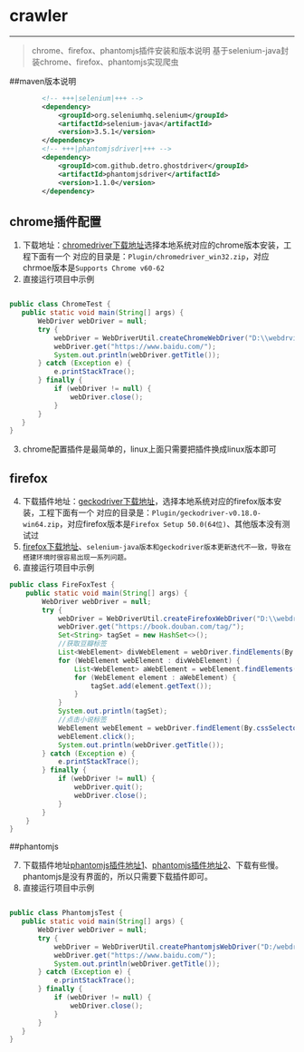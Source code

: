 # crawler
---

> chrome、firefox、phantomjs插件安装和版本说明
> 基于selenium-java封装chrome、firefox、phantomjs实现爬虫

##maven版本说明

```xml
        <!-- +++|selenium|+++ -->
        <dependency>
            <groupId>org.seleniumhq.selenium</groupId>
            <artifactId>selenium-java</artifactId>
            <version>3.5.1</version>
        </dependency>
        <!-- +++|phantomjsdriver|+++ -->
        <dependency>
            <groupId>com.github.detro.ghostdriver</groupId>
            <artifactId>phantomjsdriver</artifactId>
            <version>1.1.0</version>
        </dependency>

```



## chrome插件配置
 1. 下载地址：[chromedriver下载地址](https://sites.google.com/a/chromium.org/chromedriver/downloads)选择本地系统对应的chrome版本安装，工程下面有一个 对应的目录是：`Plugin/chromedriver_win32.zip`，对应chrmoe版本是`Supports Chrome v60-62`
 2. 直接运行项目中示例
 ```java
 
 public class ChromeTest {
    public static void main(String[] args) {
        WebDriver webDriver = null;
        try {
            webDriver = WebDriverUtil.createChromeWebDriver("D:\\webdrvier\\chromedriver.exe");//修改路径
            webDriver.get("https://www.baidu.com/");
            System.out.println(webDriver.getTitle());
        } catch (Exception e) {
            e.printStackTrace();
        } finally {
            if (webDriver != null) {
                webDriver.close();
            }
        }
    }
}
 ```
 3. chrome配置插件是最简单的，linux上面只需要把插件换成linux版本即可
 
## firefox
 4. 下载插件地址：[geckodriver下载地址](https://github.com/mozilla/geckodriver/releases)，选择本地系统对应的firefox版本安装，工程下面有一个 对应的目录是：`Plugin/geckodriver-v0.18.0-win64.zip`，对应firefox版本是`Firefox Setup 50.0(64位)`、其他版本没有测试过
 5. [firefox下载地址](https://ftp.mozilla.org/pub/firefox/releases/)、`selenium-java版本和geckodriver版本更新迭代不一致，导致在搭建环境时很容易出现一系列问题。`
 6. 直接运行项目中示例
```java
public class FireFoxTest {
    public static void main(String[] args) {
        WebDriver webDriver = null;
        try {
            webDriver = WebDriverUtil.createFirefoxWebDriver("D:\\webdrvier\\Firefox\\geckodriver_18.exe");
            webDriver.get("https://book.douban.com/tag/");
            Set<String> tagSet = new HashSet<>();
            //获取豆瓣标签
            List<WebElement> divWebElement = webDriver.findElements(By.cssSelector("#content > div > div.article > div:nth-child(2) > div"));
            for (WebElement webElement : divWebElement) {
                List<WebElement> aWebElement = webElement.findElements(By.cssSelector("a"));
                for (WebElement element : aWebElement) {
                    tagSet.add(element.getText());
                }
            }
            System.out.println(tagSet);
            //点击小说标签
            WebElement webElement = webDriver.findElement(By.cssSelector("#content > div > div.article > div:nth-child(2) > div:nth-child(1) > table > tbody > tr:nth-child(1) > td:nth-child(1) > a"));
            webElement.click();
            System.out.println(webDriver.getTitle());
        } catch (Exception e) {
            e.printStackTrace();
        } finally {
            if (webDriver != null) {
                webDriver.quit();
                webDriver.close();
            }
        }
    }
}
```
##phantomjs
 
 7. 下载插件地址[phantomjs插件地址1](http://npm.taobao.org/dist/phantomjs/)、[phantomjs插件地址2](https://bitbucket.org/ariya/phantomjs/downloads/)、下载有些慢。phantomjs是没有界面的，所以只需要下载插件即可。
 8. 直接运行项目中示例
 ```java
 
 public class PhantomjsTest {
    public static void main(String[] args) {
        WebDriver webDriver = null;
        try {
            webDriver = WebDriverUtil.createPhantomjsWebDriver("D:/webdrvier/phantomjs-1.9.8-windows/phantomjs.exe");
            webDriver.get("https://www.baidu.com/");
            System.out.println(webDriver.getTitle());
        } catch (Exception e) {
            e.printStackTrace();
        } finally {
            if (webDriver != null) {
                webDriver.close();
            }
        }
    }
}
 ```
